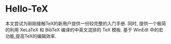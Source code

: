 # Hello-TeX

本文尝试为刚刚接触TeX的新用户提供一份较完整的入门手册.
同时, 提供一个极简的利用 XeLaTeX 和 BibTeX 编译的中英文混排的 TeX 模板.
基于 WinEdt 中的宏功能,提高TeX的编辑效率.
